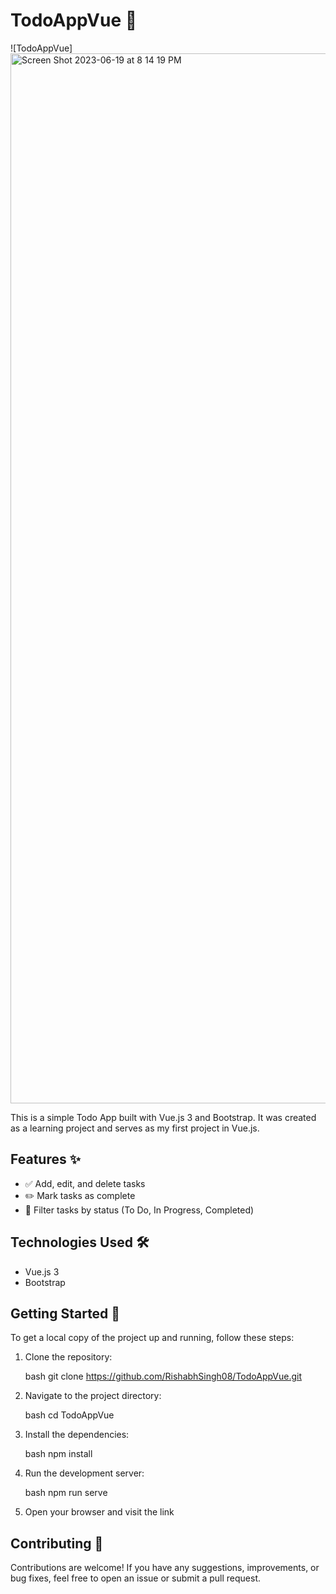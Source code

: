 # TodoAppVue 📝

![TodoAppVue]<img width="1680" alt="Screen Shot 2023-06-19 at 8 14 19 PM" src="https://github.com/RishabhSingh08/TodoAppVue/assets/92887139/53eb8b12-131a-4a46-810c-845e51e27a3d">

This is a simple Todo App built with Vue.js 3 and Bootstrap. It was created as a learning project and serves as my first project in Vue.js.

## Features ✨

- ✅ Add, edit, and delete tasks
- ✏️ Mark tasks as complete
- 🔄 Filter tasks by status (To Do, In Progress, Completed)

## Technologies Used 🛠️

- Vue.js 3
- Bootstrap

## Getting Started 🚀

To get a local copy of the project up and running, follow these steps:

1. Clone the repository:
   
   bash
   git clone https://github.com/RishabhSingh08/TodoAppVue.git
   
2. Navigate to the project directory:
   
   bash
   cd TodoAppVue
   
3. Install the dependencies:
   
   bash
   npm install
   
4. Run the development server:
   
   bash
   npm run serve
   
5. Open your browser and visit the link 

## Contributing 🤝

Contributions are welcome! If you have any suggestions, improvements, or bug fixes, feel free to open an issue or submit a pull request.
